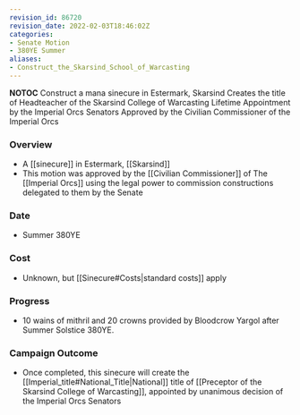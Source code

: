 ```yaml
---
revision_id: 86720
revision_date: 2022-02-03T18:46:02Z
categories:
- Senate Motion
- 380YE Summer
aliases:
- Construct_the_Skarsind_School_of_Warcasting
---
```



__NOTOC__
Construct a mana sinecure in Estermark, Skarsind
Creates the title of Headteacher of the Skarsind College of Warcasting
Lifetime Appointment by the Imperial Orcs Senators
Approved by the Civilian Commissioner of the Imperial Orcs
### Overview
* A [[sinecure]] in Estermark, [[Skarsind]]
* This motion was approved by the [[Civilian Commissioner]] of The [[Imperial Orcs]] using the legal power to commission constructions delegated to them by the Senate

### Date
* Summer 380YE

### Cost
* Unknown, but [[Sinecure#Costs|standard costs]] apply

### Progress
* 10 wains of mithril and 20 crowns provided by Bloodcrow Yargol after Summer Solstice 380YE.

### Campaign Outcome
* Once completed, this sinecure will create the [[Imperial_title#National_Title|National]] title of [[Preceptor of the Skarsind College of Warcasting]], appointed by unanimous decision of the Imperial Orcs Senators